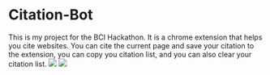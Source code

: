 # Citation-Bot
This is my project for the BCI Hackathon. It is a chrome extension that helps you cite websites. You can cite the current page and save your citation to the extension, you can copy you citation list, and you can also clear your citation list.
![](https://i.imgur.com/Q6qdrQj.png)
![](https://i.imgur.com/GDp1BfP.png)
